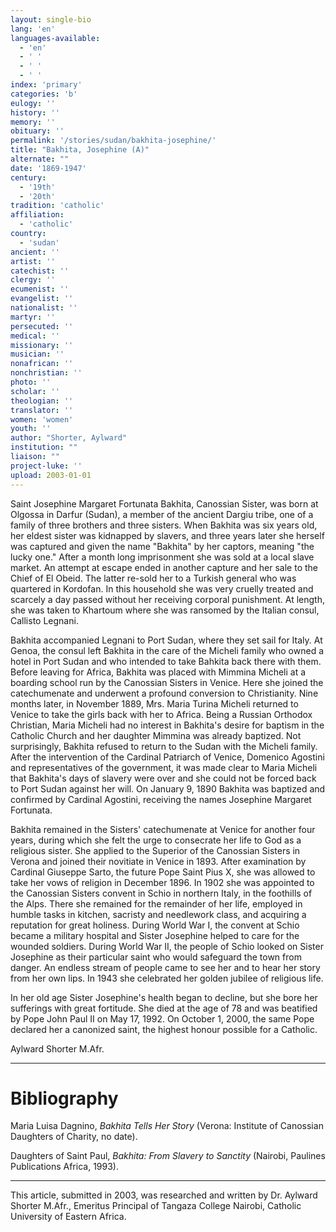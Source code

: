 ```yaml
---
layout: single-bio
lang: 'en'
languages-available:
  - 'en'
  - ' '
  - ' '
  - ' '
index: 'primary'
categories: 'b'
eulogy: ''
history: ''
memory: ''
obituary: ''
permalink: '/stories/sudan/bakhita-josephine/'
title: "Bakhita, Josephine (A)"
alternate: ""
date: '1869-1947'
century:
  - '19th'
  - '20th'
tradition: 'catholic'
affiliation:
  - 'catholic'
country:
  - 'sudan'
ancient: ''
artist: ''
catechist: ''
clergy: ''
ecumenist: ''
evangelist: ''
nationalist: ''
martyr: ''
persecuted: ''
medical: ''
missionary: ''
musician: ''
nonafrican: ''
nonchristian: ''
photo: ''
scholar: ''
theologian: ''
translator: ''
women: 'women'
youth: ''
author: "Shorter, Aylward"
institution: ""
liaison: ""
project-luke: ''
upload: 2003-01-01
---
```




Saint Josephine Margaret Fortunata Bakhita, Canossian Sister, was born at Olgossa in Darfur (Sudan), a member of the ancient Dargiu tribe, one of a family of three brothers and three sisters. When Bakhita was six years old, her eldest sister was kidnapped by slavers, and three years later she herself was captured and given the name "Bakhita" by her captors, meaning "the lucky one." After a month long imprisonment she was sold at a local slave market. An attempt at escape ended in another capture and her sale to the Chief of El Obeid. The latter re-sold her to a Turkish general who was quartered in Kordofan. In this household she was very cruelly treated and scarcely a day passed without her receiving corporal punishment. At length, she was taken to Khartoum where she was ransomed by the Italian consul, Callisto Legnani.

Bakhita accompanied Legnani to Port Sudan, where they set sail for Italy. At Genoa, the consul left Bakhita in the care of  the Micheli family who owned a hotel in Port Sudan and who intended to take Bahkita back there with them. Before leaving for Africa, Bakhita was placed with Mimmina Micheli at a boarding school run by the Canossian Sisters in Venice. Here she joined the catechumenate and underwent a profound conversion to Christianity. Nine months later, in November 1889, Mrs. Maria Turina Micheli returned to Venice to take the girls back with her to Africa. Being a Russian Orthodox Christian, Maria Micheli had no interest in Bakhita's desire for baptism in the Catholic Church and her daughter Mimmina was already baptized. Not surprisingly, Bakhita refused to return to the Sudan with the Micheli family. After the intervention of the Cardinal Patriarch of Venice, Domenico Agostini and representatives of  the government, it was made clear to Maria Micheli that Bakhita's days of slavery were over and she could not be forced back to Port Sudan against her will. On January 9, 1890 Bakhita was baptized and confirmed by Cardinal Agostini, receiving the names Josephine Margaret Fortunata.

Bakhita remained in the Sisters' catechumenate at Venice for another four years, during which she felt the urge to consecrate her life to God as a religious sister. She applied to the Superior of the Canossian Sisters in Verona and joined their novitiate in Venice in 1893. After examination by Cardinal Giuseppe Sarto, the future Pope Saint Pius X, she was allowed to take her vows of religion in December 1896. In 1902 she was appointed to the Canossian Sisters convent in Schio in northern Italy, in the foothills of the Alps. There she remained for the remainder of her life, employed in humble tasks in kitchen, sacristy and needlework class, and acquiring a reputation for great holiness. During World War I, the convent at Schio became a military hospital and Sister Josephine helped to care for the wounded soldiers. During World War II, the people of Schio looked on Sister Josephine as their particular saint who would safeguard the town from danger. An endless stream of people came to see her and to hear her story from her own lips. In 1943 she celebrated her golden jubilee of  religious life.

In her old age Sister Josephine's health began to decline, but she bore her sufferings with great fortitude. She died at the age of 78 and was beatified by Pope John Paul II on May 17, 1992. On October 1, 2000, the same Pope declared her a canonized saint, the highest honour possible for a Catholic.

Aylward Shorter M.Afr.

---

# Bibliography

Maria Luisa Dagnino,  *Bakhita Tells Her Story* (Verona: Institute of Canossian Daughters of Charity, no date).

Daughters of Saint Paul, *Bakhita: From Slavery to Sanctity* (Nairobi, Paulines Publications Africa,  1993).

---

This article, submitted in 2003, was researched and written by Dr. Aylward Shorter M.Afr., Emeritus Principal of Tangaza College Nairobi, Catholic University of Eastern Africa.
